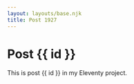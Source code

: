 ```yaml
---
layout: layouts/base.njk
title: Post 1927
---
```


# Post {{ id }}

This is post {{ id }} in my Eleventy project.
